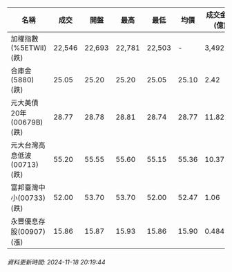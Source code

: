 | 名稱 | 成交 | 開盤 | 最高 | 最低 | 均價 | 成交金額(億) | 昨收 | 漲跌幅 | 漲跌 | 總量 | 昨量 | 振幅 |
| -------- | -------- | -------- | -------- |-------- | -------- | -------- |-------- |-------- |-------- | -------- | -------- |-------- |
|加權指數(%5ETWII) (跌)|22,546|22,693|22,781|22,503|-|3,492.89|22,742|0.86%|196.23|7,320,937|0|1.22%|
|合庫金(5880) (跌)|25.05|25.20|25.20|25.05|25.10|2.42|25.10|0.20%|0.05|9,658|7,449|0.60%|
|元大美債20年(00679B) (跌)|28.77|28.78|28.81|28.74|28.77|11.82|28.78|0.03%|0.01|41,071|50,924|0.24%|
|元大台灣高息低波(00713) (跌)|55.20|55.55|55.60|55.15|55.36|10.37|55.55|0.63%|0.35|18,739|8,360|0.81%|
|富邦臺灣中小(00733) (跌)|52.00|53.70|53.70|52.00|52.47|1.06|53.65|3.08%|1.65|2,011|444|3.17%|
|永豐優息存股(00907) (漲)|15.86|15.87|15.93|15.86|15.90|0.484|15.85|0.06%|0.01|3,045|2,249|0.44%|
###### 資料更新時間: 2024-11-18 20:19:44
